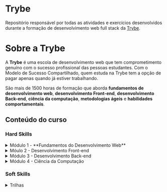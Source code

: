 # Trybe

Repositório responsável por todas as atividades e exercícios desenvolvidos
durante a formação de desenvolvimento web full stack da [Trybe](https://www.betrybe.com/).

# Sobre a Trybe

A **Trybe** é uma escola de desenvolvimento web que tem comprometimento genuíno com o sucesso profissional das pessoas estudantes. Com o Modelo de Sucesso Compartilhado, quem estuda na Trybe tem a opção de pagar apenas quando já estiver trabalhando.

São mais de 1500 horas de formação que aborda **fundamentos de desenvolvimento web**, **desenvolvimento Front-end**, **desenvolvimento Back-end**, **ciência da computação**, **metodologias ágeis** e **habilidades comportamentais**.

## Conteúdo do curso

### Hard Skills

<details>
  <summary>
    Módulo 1 - **Fundamentos do Desenvolvimento Web**
  </summary>

*Bloco 01 Unix & Bash*:
- [*] Fundamentos do Desenvolvimento Web
- [*] Introdução - Unix & Shell
- [*] Unix & Bash - Parte 1
- [*] Unix & Bash - Parte 2

*Bloco 02 Git, GitHub e Internet*:
- [] Git & GitHub - O que é e para que serve
- [] Git & GitHub - Entendendo os comandos
- [] Internet - Entendendo como ela funciona

*Bloco 03 Introdução à HTML e CSS*:
- [] Introdução - HTML & CSS
- [] HTML & CSS - Estruturas de página
- [] HTML & CSS - Primeiros passos em CSS
- [] HTML & CSS - Seletores e posicionamento
- [] HTML Semântico
- [] Projeto - Lessons Learned

*Bloco 04 Introdução à Javascript e Lógica de Pogramação*:
- [] Introdução - JavaScript
- [] Javascript - Primeiros passos JavaScript
- [] Javascript - Array e loop For
- [] JavaScript - Lógica de Programação e Algoritmos
- [] JavaScript - Objetos e funções
- [] Projeto - Playground Functions

*Bloco 05 JavaScript: DOM, Eventos e Web Stage*:
- [] JavaScript - DOM e seletores
- [] JavaScript - Trabalhando com elementos
- [] JavaScript - Eventos
- [] JavaScript - Web Storage
- [] Fundamentos - JavaScript - Projetos
- [] Projeto - Arte com Pixels
- [] Projeto - Lista de tarefas
- [] (Bônus) Projeto - Meme Generator
- [] (Bônus) Projeto - Adivinhe a Cor
- [] (Bônus) Projeto - Carta Misteriosa

*Bloco 06 HTML e CSS: Forms, Flexbox e Responsivo*:
- [] HTML & CSS - Forms
- [] Bibliotecas JavaScript e Frameworks CSS
- [] Introdução - CSS Flexbox
- [] CSS Flexbox - Parte 1
- [] CSS Flexbox - Parte 2
- [] CSS Responsivo - Mobile First
- [] Projeto - Trybewarts

*Boco 07  Introdução à JavaScript ES6 e Testes Untários*:
- [] Javascript ES6 - let, const, arrow functions e template literal
- [] JavaScript ES6 - Objects
- [] Testes unitários em JavaScript
- [] Projeto - JavaScript Testes Unitários

*Bloco 08  Higher Order Functions do JavaScript ES6*: 
- [] JavaScript ES6 - Introdução a Higher Order Functions
- [] Javascript ES6 - Higher Order Functions - forEach, find, some, every, sort
- [] JavaScript ES6 - Higher Order Functions - map e filter
- [] JavaScript ES6 - Higher Order Functions - reduce
- [] JavaScript ES6 - spread operator, parâmetro rest, destructuring e mais
- [] Projeto - Zoo functions

*Bloco 09 JavaScript Assíncrono e Promises*:
- [] JavaScript Assíncrono e Callbacks
- [] JavaScript Promises
- [] Projeto - Carrinho de Compras

*Bloco 10 Testes automatizados com Jest*:
- [] Primeiros passos no Jest
- [] Jest - Testes Assíncronos
- [] Jest - Simulando comportamentos
- [] Projeto - Jest Assíncrono e Mocking
</details>

<details>
   <summary>
Móulo 2 - Desenvolvimento Front-end
</summary>Bloco 11
* Bloco 12
* Bloco 13
* Bloco 14
* Bloco 15
* Bloco 16
* Bloco 17
* Bloco 18
* Bloco 19
</details>

<details>
    <summary>
Módulo 3 - Desenvolvimento Back-end
    </summary>
* Bloco 20
* Bloco 21
* Bloco 22
* Bloco 23
* Bloco 24
* Bloco 25
* Bloco 26
* Bloco 27
* Bloco 28
* Bloco 29
* Bloco 30
* Bloco 31
* Bloco 32
</details>

<details>
    <summary>
Módulo 4 - Ciência da Computação
    </summary>
* Bloco 33
* Bloco 34
* Bloco 35
* Bloco 36
* Bloco 37
* Bloco 38
</details>

### Soft Skills

<details>
  <summary>
    Trilhas
  </summary>
* Inteligência Emocional
* Comunicação
* Colaboração
* Pensamento Crítico
* Criatividade
* Liderança 
</details>
   
